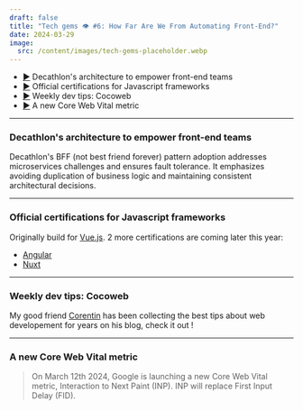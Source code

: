 ```yaml
---
draft: false
title: "Tech gems 👁️ #6: How Far Are We From Automating Front-End?"
date: 2024-03-29
image:
  src: /content/images/tech-gems-placeholder.webp
---
```


- [▶️](#decathlons-architecture-to-empower-front-end-teams) Decathlon's architecture to empower front-end teams
- [▶️](#official-certifications-for-javascript-frameworks) Official certifications for Javascript frameworks
- [▶️](#weekly-dev-tips-cocoweb) Weekly dev tips: Cocoweb
- [▶️](#a-new-core-web-vital-metric) A new Core Web Vital metric


<!-- more -->

---

### Decathlon's architecture to empower front-end teams

<RichLink href="https://www.infoq.com/news/2024/03/decathlon-backend-for-frontend/" title="Decathlon Adopts Backend for Frontend (BFF) Pattern to Empower FE Teams"></RichLink>

Decathlon's BFF (not best friend forever) pattern adoption addresses microservices challenges and ensures fault tolerance. It emphasizes avoiding duplication of business logic and maintaining consistent architectural decisions.

---

### Official certifications for Javascript frameworks

<RichLink href="https://certificates.dev/" title="Certification of Competency for Modern Developers"></RichLink>

Originally build for [Vue.js](https://certificates.dev/vuejs). 2 more certifications are coming later this year:
- [Angular](https://certificates.dev/angular/)
- [Nuxt](https://certificates.dev/nuxt/)


---

### Weekly dev tips: Cocoweb

<RichLink href="https://cocoweb.fr/" title="Cocoweb.fr"></RichLink>

My good friend [Corentin](https://corentinmarzin.fr/) has been collecting the best tips about web developement for years on his blog, check it out !

---

### A new  Core Web Vital metric

<RichLink href="https://blog.sentry.io/what-is-inp/" title="What is INP and why you should care"></RichLink>

> On March 12th 2024, Google is launching a new Core Web Vital metric, Interaction to Next Paint (INP). INP will replace First Input Delay (FID).